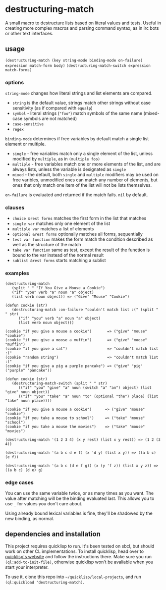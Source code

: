 # destructuring-match
A small macro to destructure lists based on literal values and tests. Useful in creating more complex macros
and parsing command syntax, as in irc bots or other text interfaces.

## usage
`(destructuring-match (key string-mode binding-mode on-failure) expression match-form body)`
`(destructuring-match-switch expression match-forms)`

### options
`string-mode` changes how literal strings and list elements are compared.

* `string` is the default value, strings match other strings without case sensitivity (as if compared with `equalp`)
* `symbol` - literal strings (`"foo"`) match symbols of the same name (mixed-case symbols are not matched)
* `case-sensitive`
* `regex`

`binding-mode` determines if free variables by default match a single list element or multiple.
* `single` - free variables match only a single element of the list, unless modified by `multiple`, as in `(multiple foo)`
* `multiple` - free variables match one or more elements of the list, and are always lists, unless the
variable is designated as `single`
* `mixed` - the default, both `single` and `multiple` modifiers may be used on free varibles, unmodified ones can match any number of
elements, but ones that only match one item of the list will not be lists themselves.

`on-failure` is evaluated and returned if the match fails. `nil` by default.

### clauses
* `choice &rest forms` matches the first form in the list that matches
* `single var` matches only one element of the list
* `multiple var` matches a list of elements
* `optional &rest forms` optionally matches all forms, sequentially
* `test var function` makes the form match the condition described as well as the structure of the match
* `take var function` same as test, except the result of the function is bound to the var instead of the normal result
* `sublist &rest forms` starts matching a sublist

### examples
```
(destructuring-match 
   (split " " "If You Give a Mouse a Cookie")
   ("if" "you" verb "a" noun "a" object)
   (list verb noun object)) => ("Give" "Mouse" "Cookie")
   
(defun cookie (str)
   (destructuring-match :on-failure "couldn't match list :(" (split " " str) 
      ("if" "you" verb "a" noun "a" object)
      (list verb noun object)))

(cookie "if you give a mouse a cookie")       => ("give" "mouse" "cookie")
(cookie "if you give a moose a muffin")       => ("give" "moose" "muffin")
(cookie "if you give a cat")                  => "couldn't match list :("
(cookie "random string")                      => "couldn't match list :("
(cookie "if you give a pig a purple pancake") => ("give" "pig" ("purple" "pancake"))
```

```
(defun cookie (str)
   (destructuring-match-switch (split " " str)
      (("if" "you" "give" "a" noun (switch "a" "an") object) (list "give" noun object))
      (("if" "you" "take" "a" noun "to" (optional "the") place) (list "take" noun place))))

(cookie "if you give a mouse a cookie")      => ("give" "mouse" "cookie")
(cookie "if you take a mouse to school")     => ("take" "mouse" "school")
(cookie "if you take a mouse the movies")    => ("take" "mouse" "movies")
```

```
(destructuring-match '(1 2 3 4) (x y rest) (list x y rest)) => (1 2 (3 4))
```

```
(destructuring-match '(a b c d e f) (x 'd y) (list x y)) => ((a b c) (e f))
```

```
(destructuring-match '(a b c (d e f g)) (x (y 'f z)) (list x y z)) => ((a b c) (d e) g)
```


### edge cases
You can use the same variable twice, or as many times as you want. The value after matching will be the binding evaluated last. This allows you to use `_` for values you don't care about.

Using already bound lexical variables is fine, they'll be shadowed by the new binding, as normal.

## dependencies and installation

This project requires quicklisp to run. It's been tested on sbcl, but should work on other CL implementations.
To install quicklisp, head over to [quicklisp's website](https://www.quicklisp.org/beta/) and follow 
the instructions there. Make sure you run `(ql:add-to-init-file)`, otherwise quicklisp won't be avaliable 
when you start your interpreter.

To use it, clone this repo into `~/quicklisp/local-projects`, and run `(ql:quickload 'destructuring-match)`.
